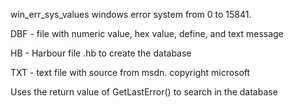 win_err_sys_values
windows error system from 0 to 15841.

DBF - file with numeric value, hex value, define, and text message

HB - Harbour file .hb to create the database

TXT - text file with source from msdn. copyright microsoft

Uses the return value of GetLastError() to search in the database
